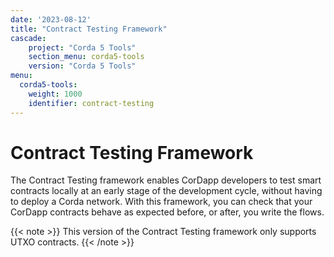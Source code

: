 ```yaml
---
date: '2023-08-12'
title: "Contract Testing Framework"
cascade: 
    project: "Corda 5 Tools"
    section_menu: corda5-tools
    version: "Corda 5 Tools"
menu:
  corda5-tools:
    weight: 1000
    identifier: contract-testing
---
```

# Contract Testing Framework

The Contract Testing framework enables CorDapp developers to test smart contracts locally at an early stage of the development cycle, without having to deploy a Corda network. With this framework, you can check that your CorDapp contracts behave as expected before, or after, you write the flows.

{{< note >}}
This version of the Contract Testing framework only supports UTXO contracts.
{{< /note >}}
